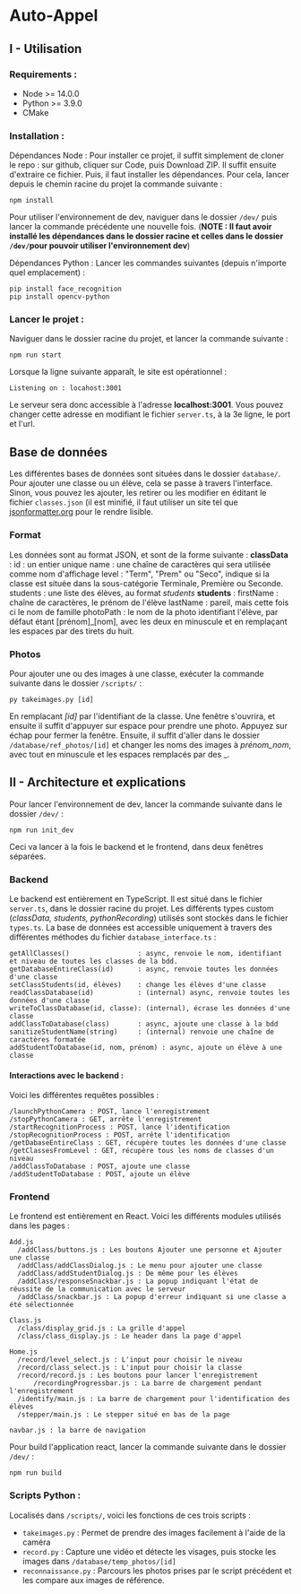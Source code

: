 # Auto-Appel
## I - Utilisation 
### Requirements : 
- Node >= 14.0.0 
- Python >= 3.9.0 
- CMake
### Installation : 
Dépendances Node : 
Pour installer ce projet, il suffit simplement de cloner le repo : sur github, cliquer sur Code, puis Download ZIP. Il suffit ensuite d'extraire ce fichier. Puis, il faut installer les dépendances. Pour cela, lancer depuis le chemin racine du projet la commande suivante : 

	npm install
Pour utiliser l'environnement de dev, naviguer dans le dossier `/dev/` puis lancer la commande précédente une nouvelle fois. (**NOTE : Il faut avoir installé les dépendances dans le dossier racine et celles dans le dossier `/dev/`pour pouvoir utiliser l'environnement dev**) 

Dépendances Python : 
Lancer les commandes suivantes (depuis n'importe quel emplacement) : 

	pip install face_recognition 
	pip install opencv-python 
### Lancer le projet : 
Naviguer dans le dossier racine du projet, et lancer la commande suivante : 

	npm run start 
Lorsque la ligne suivante apparaît, le site est opérationnel : 

	Listening on : locahost:3001 
Le serveur sera donc accessible à l'adresse **localhost:3001**. Vous pouvez changer cette adresse en modifiant le fichier `server.ts`, à la 3e ligne, le port et l'url. 
## Base de données 
Les différentes bases de données sont situées dans le dossier `database/`. Pour ajouter une classe ou un élève, cela se passe à travers l'interface. Sinon, vous pouvez les ajouter, les retirer ou les modifier en éditant le fichier `classes.json` (il est minifié, il faut utiliser un site tel que [jsonformatter.org](https://jsonformatter.org/json-pretty-print) pour le rendre lisible. 
### Format 
Les données sont au format JSON, et sont de la forme suivante :
**classData** : id : un entier unique name : une chaîne de caractères qui sera utilisée comme nom d'affichage level : "Term", "Prem" ou "Seco", indique si la classe est située dans la sous-catégorie Terminale, Première ou Seconde. students : une liste des élèves, au format _students_ 
**students** : firstName : chaîne de caractères, le prénom de l'élève lastName : pareil, mais cette fois ci le nom de famille photoPath : le nom de la photo identifiant l'élève, par défaut étant [prénom]_[nom], avec les deux en minuscule et en remplaçant les espaces par des tirets du huit. 
### Photos 
Pour ajouter une ou des images à une classe, exécuter la commande suivante dans le dossier `/scripts/` :

	py takeimages.py [id]
En remplacant _[id]_ par l'identifiant de la classe. Une fenêtre s'ouvrira, et ensuite il suffit d'appuyer sur espace pour prendre une photo. Appuyez sur échap pour fermer la fenêtre.
Ensuite, il suffit d'aller dans le dossier `/database/ref_photos/[id]` et changer les noms des images à *prénom_nom*, avec tout en minuscule et les espaces remplacés par des _.

## II - Architecture et explications
Pour lancer l'environnement de dev, lancer la commande suivante dans le dossier `/dev/` :

	npm run init_dev
Ceci va lancer à la fois le backend et le frontend, dans deux fenêtres séparées.
### Backend
Le backend est entièrement en TypeScript. Il est situé dans le fichier `server.ts`, dans le dossier racine du projet.
Les différents types custom (*classData, students, pythonRecording*) utilisés sont stockés dans le fichier `types.ts`. La base de données est accessible uniquement à travers des différentes méthodes du fichier `database_interface.ts` :

	getAllClasses() 				: async, renvoie le nom, identifiant et niveau de toutes les classes de la bdd.
	getDatabaseEntireClass(id) 		: async, renvoie toutes les données d'une classe
	setClassStudents(id, élèves) 	: change les élèves d'une classe
	readClassDatabase(id)		    : (internal) async, renvoie toutes les données d'une classe
	writeToClassDatabase(id, classe): (internal), écrase les données d'une classe
	addClassToDatabase(class) 		: async, ajoute une classe à la bdd
	sanitizeStudentName(string) 	: (internal) renvoie une chaîne de caractères formatée
	addStudentToDatabase(id, nom, prénom) : async, ajoute un élève à une classe

#### Interactions avec le backend :
Voici les différentes requêtes possibles :

	/launchPythonCamera : POST, lance l'enregistrement
	/stopPythonCamera : GET, arrête l'enregistrement
	/startRecognitionProcess : POST, lance l'identification
	/stopRecognitionProcess : POST, arrête l'identification
	/getDabaseEntireClass : GET, récupère toutes les données d'une classe
	/getClassesFromLevel : GET, récupère tous les noms de classes d'un niveau
	/addClassToDatabase : POST, ajoute une classe
	/addStudentToDatabase : POST, ajoute un élève

### Frontend
Le frontend est entièrement en React.
Voici les différents modules utilisés dans les pages :

	Add.js
	  /addClass/buttons.js : Les boutons Ajouter une personne et Ajouter une classe
	  /addClass/addClassDialog.js : Le menu pour ajouter une classe
	  /addClass/addStudentDialog.js : De même pour les élèves
	  /addClass/responseSnackbar.js : La popup indiquant l'état de réussite de la communication avec le serveur
	  /addClass/snackbar.js : La popup d'erreur indiquant si une classe a été sélectionnée

	Class.js
	  /class/display_grid.js : La grille d'appel
	  /class/class_display.js : Le header dans la page d'appel
	  
	Home.js
	  /record/level_select.js : L'input pour choisir le niveau
	  /record/class_select.js : L'input pour choisir la classe
	  /record/record.js : Les boutons pour lancer l'enregistrement
		  /recordingProgressbar.js : La barre de chargement pendant l'enregistrement
	  /identify/main.js : La barre de chargement pour l'identification des élèves
	  /stepper/main.js : Le stepper situé en bas de la page

	navbar.js : la barre de navigation

Pour build l'application react, lancer la commande suivante dans le dossier `/dev/` :
	
	npm run build

### Scripts Python :
Localisés dans `/scripts/`, voici les fonctions de ces trois scripts :

- `takeimages.py` : Permet de prendre des images facilement à l'aide de la caméra
- `record.py` : Capture une vidéo et détecte les visages, puis stocke les images dans `/database/temp_photos/[id]`
- `reconnaissance.py` : Parcours les photos prises par le script précédent et les compare aux images de référence.